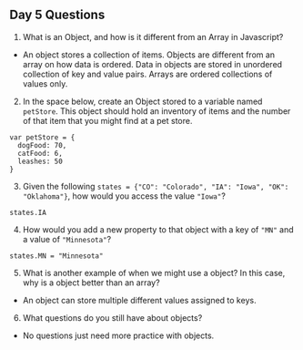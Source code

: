 ## Day 5 Questions

1. What is an Object, and how is it different from an Array in Javascript?
  - An object stores a collection of items. Objects are different from an array on how data is ordered. Data in objects are stored in unordered collection of key and value pairs. Arrays are ordered collections of values only.

2. In the space below, create an Object stored to a variable named `petStore`.  This object should hold an inventory of items and the number of that item that you might find at a pet store.

```
var petStore = {
  dogFood: 70,
  catFood: 6,
  leashes: 50
}
```

3. Given the following `states = {"CO": "Colorado", "IA": "Iowa", "OK": "Oklahoma"}`, how would you access the value `"Iowa"`?

```
states.IA
```

4. How would you add a new property to that object with a key of `"MN"` and a value of `"Minnesota"`?

```
states.MN = "Minnesota"
```

5. What is another example of when we might use a object?  In this case, why is a object better than an array?

  - An object can store multiple different values assigned to keys. 

6. What questions do you still have about objects?
  - No questions just need more practice with objects.
